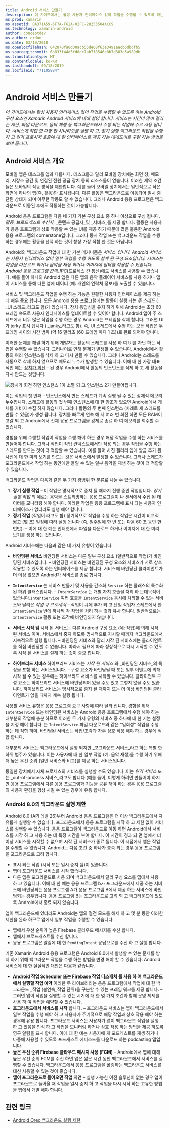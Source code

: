 ```yaml
---
title: Android 서비스 만들기
description: 이 가이드에서는 활성 사용자 인터페이스 없이 작업을 수행할 수 있도록 하는 Android 구성 요소인 Xamarin Android 서비스에 대해 설명 합니다. 서비스는 시간이 많이 걸리는 계산, 파일 다운로드, 음악 재생 등 백그라운드에서 수행 되는 작업에 주로 사용 됩니다. 서비스에 적합 한 다양 한 시나리오를 설명 하 고, 장기 실행 백그라운드 작업을 수행 하 고 원격 프로시저 호출에 대 한 인터페이스를 제공 하는 데에도이를 구현 하는 방법을 보여 줍니다.
ms.prod: xamarin
ms.assetid: BA371A59-6F7A-F62A-02FC-28253504ACC9
ms.technology: xamarin-android
author: conceptdev
ms.author: crdun
ms.date: 03/19/2018
ms.openlocfilehash: 042878fa8d30acb55de68f63e3491aacb5dbdfb5
ms.sourcegitcommit: 6b833f44d5fd8dc7ab7f8546e8b7d383e5a989db
ms.translationtype: MT
ms.contentlocale: ko-KR
ms.lasthandoff: 09/18/2019
ms.locfileid: "71105884"
---
```

# <a name="creating-android-services"></a>Android 서비스 만들기

_이 가이드에서는 활성 사용자 인터페이스 없이 작업을 수행할 수 있도록 하는 Android 구성 요소인 Xamarin Android 서비스에 대해 설명 합니다. 서비스는 시간이 많이 걸리는 계산, 파일 다운로드, 음악 재생 등 백그라운드에서 수행 되는 작업에 주로 사용 됩니다. 서비스에 적합 한 다양 한 시나리오를 설명 하 고, 장기 실행 백그라운드 작업을 수행 하 고 원격 프로시저 호출에 대 한 인터페이스를 제공 하는 데에도이를 구현 하는 방법을 보여 줍니다._

## <a name="android-services-overview"></a>Android 서비스 개요

모바일 앱은 데스크톱 앱과 다릅니다. 데스크톱과 달리 모바일 장치에는 화면 창, 메모리, 저장소 공간 및 연결된 전원 공급 장치 등의 리소스들이 없습니다. 이러한 제약 조건들은 모바일의 작동 방식을 제한합니다. 예를 들어 모바일 장치에서는 일반적으로 작은 화면에 하나의 앱(즉, 활동)만 표시됩니다. 다른 활동은 백그라운드로 이동되어 일시 중단된 상태가 되며 아무런 작동도 할 수 없습니다. 그러나 Android 응용 프로그램은 백그라운드로 이동된 후에도 작동하는 것이 가능합니다. 

Android 응용 프로그램은 다음 네 가지 기본 구성 요소 중 하나 이상으로 구성 됩니다. _활동_, _브로드캐스트 수신자_, _콘텐츠 공급자_및 _서비스_를 제공 합니다. 활동은 사용자가 응용 프로그램과 상호 작용할 수 있는 UI를 제공 하기 때문에 많은 훌륭한 Android 응용 프로그램의 cornerstone입니다. 그러나 동시 작업 또는 백그라운드 작업을 수행 하는 경우에는 활동을 선택 하는 것이 항상 가장 적합 한 것은 아닙니다.

Android의 백그라운드 작업에 대 한 기본 메커니즘은 _서비스_입니다. Android 서비스는 사용자 인터페이스 없이 일부 작업을 수행 하도록 설계 된 구성 요소입니다. 서비스는 파일을 다운로드 하거나 음악을 재생 하거나 이미지에 필터를 적용할 수 있습니다. Android 응용 프로그램 간의_IPC_(프로세스 간 통신)에도 서비스를 사용할 수 있습니다. 예를 들어 하나의 Android 앱은 다른 앱의 음악 플레이어 서비스를 사용 하거나 앱이 서비스를 통해 다른 앱에 데이터 (예: 개인의 연락처 정보)를 노출할 수 있습니다. 

서비스 및 백그라운드 작업을 수행 하는 기능은 원활한 사용자 인터페이스를 제공 하는 데 매우 중요 합니다. 모든 Android 응용 프로그램에는 활동이 실행 되는 _주 스레드_ ( _UI 스레드_라고도 함)가 있습니다. 장치 응답성을 유지 하기 위해 Android는 초당 60 프레임 속도로 사용자 인터페이스를 업데이트할 수 있어야 합니다. Android 앱이 주 스레드에서 너무 많은 작업을 수행 하는 경우 Android는 프레임을 삭제 합니다. 그러면 UI가 jerky 표시 됩니다 ( _janky_라고도 함). 즉, UI 스레드에서 수행 하는 모든 작업은 두 프레임 사이의 시간 범위 (약 16 밀리초 (60 프레임 마다 1 초))로 완료 되어야 합니다. 

이러한 문제를 해결 하기 위해 개발자는 활동의 스레드를 사용 하 여 UI를 차단 하는 작업을 수행할 수 있습니다. 그러나이로 인해 문제가 발생할 수 있습니다. Android에서 활동의 여러 인스턴스를 삭제 하 고 다시 만들 수 있습니다. 그러나 Android는 스레드를 자동으로 삭제 하지 않으므로 메모리 누수가 발생할 수 있습니다. 이에 대 한 가장 대표적인 예는 [장치가 회전](~/android/app-fundamentals/handling-rotation.md) &ndash; 된 경우 Android에서 활동의 인스턴스를 삭제 하 고 새 활동을 다시 만드는 것입니다.

![장치가 회전 하면 인스턴스 1이 소멸 되 고 인스턴스 2가 만들어집니다.](images/image-01.png)

이는 작업의 첫 번째 &ndash; 인스턴스에서 만든 스레드가 계속 실행 될 수 있는 잠재적 메모리 누수입니다. 스레드에 활동의 첫 번째 인스턴스에 대 한 참조가 있으면 Android에서 개체를 가비지 수집 하지 않습니다. 그러나 활동의 두 번째 인스턴스 (차례로 새 스레드를 만들 수 있음)가 생성 됩니다. 장치를 빠르게 연속 해 서 여러 번 회전 하면 모든 RAM이 고갈 되 고 Android에서 전체 응용 프로그램을 강제로 종료 하 여 메모리를 회수할 수 있습니다.

경험을 위해 수행할 작업이 작업을 수행 해야 하는 경우 해당 작업을 수행 하는 서비스를 만들어야 합니다. 그러나 작업이 작업 컨텍스트에서만 적용 되는 경우 작업을 수행 하는 스레드를 만드는 것이 더 적합할 수 있습니다. 예를 들어 사진 갤러리 앱에 방금 추가 된 사진에 대 한 미리 보기를 만드는 것은 서비스에서 발생할 수 있습니다. 그러나 스레드가 포그라운드에서 작업 하는 동안에만 들릴 수 있는 일부 음악을 재생 하는 것이 더 적합할 수 있습니다.

백그라운드 작업은 다음과 같은 두 가지 광범위 한 분류로 나눌 수 있습니다.

1. **장기 실행 작업** &ndash; 이 작업은 명시적으로 중지 될 때까지 진행 중인 작업입니다. _장기 실행 작업_ 의 예로는 음악을 스트리밍하는 응용 프로그램이 나 센서에서 수집 된 데이터를 모니터링 해야 합니다. 이러한 작업은 응용 프로그램에 표시 되는 사용자 인터페이스가 없더라도 실행 해야 합니다.
2. **정기 작업** (작업이 라고도 함) 정기적으로 작업을 수행 하는 작업은 시간이 비교적 짧고 (몇 초) 일정에 따라 실행 됩니다 (즉, 일주일에 한 번 또는 다음 60 초 동안 한 번만). &ndash; 이에 대 한 예는 인터넷에서 파일을 다운로드 하거나 이미지에 대 한 미리 보기를 생성 하는 것입니다.

Android 서비스에는 다음과 같은 네 가지 유형이 있습니다.

* **바인딩된 서비스** 바인딩된 서비스는 다른 일부 구성 요소 (일반적으로 작업)가 바인딩된 서비스입니다. &ndash; 바인딩된 서비스는 바인딩된 구성 요소와 서비스가 서로 상호 작용할 수 있도록 하는 인터페이스를 제공 합니다. 서비스에 바인딩된 클라이언트가 더 이상 없으면 Android가 서비스를 종료 합니다. 

* **`IntentService`** 는 서비스 만들기 및 사용을 간소화 `Service` 하는 클래스의 특수화 된 하위 클래스입니다. &ndash; _`IntentService`_ 는 개별 자치 호출을 처리 하 는데목적이있습니다.`IntentService` 여러 호출을 `IntentService` 동시에 처리할 수 있는 서비스와 달리은 _작업 큐 프로세서_ &ndash; 작업이 큐에 추가 되 고 단일 작업자 스레드에서 한 `IntentService` 번에 하나씩 각 작업을 처리 하는 것과 유사 합니다. 일반적으로는`IntentService` 활동 또는 조각에 바인딩되지 않습니다. 

* **서비스 시작 됨** 시작 된 서비스는 다른 Android 구성 요소 (예: 작업)에 의해 시작 된 서비스 이며, 서비스에서 중지 하도록 명시적으로 지시할 때까지 백그라운드에서 지속적으로 실행 됩니다. &ndash; 바인딩된 서비스와 달리 시작 된 서비스에는 클라이언트를 직접 바인딩할 수 없습니다. 따라서 필요에 따라 정상적으로 다시 시작할 수 있도록 시작 된 서비스를 설계 하는 것이 중요 합니다.

* **하이브리드 서비스** 하이브리드 서비스는 _시작 된 서비스_ 와 _바인딩된 서비스_의 특징을 포함 하는 서비스입니다. &ndash; 구성 요소가 바인딩될 때 또는 일부 이벤트에 의해 시작 될 수 있는 경우에는 하이브리드 서비스를 시작할 수 있습니다. 클라이언트 구성 요소는 하이브리드 서비스에 바인딩되어 있을 수도 있고 그렇지 않을 수도 있습니다. 하이브리드 서비스는 명시적으로 중지 될 때까지 또는 더 이상 바인딩된 클라이언트가 없을 때까지 계속 실행 됩니다.

사용할 서비스 유형은 응용 프로그램 요구 사항에 따라 달라 집니다. 경험을 위해 `IntentService` 또는 바인딩된 서비스는 Android 응용 프로그램에서 수행 해야 하는 대부분의 작업에 충분 하므로 이러한 두 가지 유형의 서비스 중 하나에 대 한 기본 설정을 지정 해야 합니다. 는 `IntentService` 파일 다운로드와 같은 "일회성" 작업을 수행 하는 데 적합 하며, 바인딩된 서비스는 작업/조각과 자주 상호 작용 해야 하는 경우에 적합 합니다. 

대부분의 서비스는 백그라운드에서 실행 되지만 _포그라운드 서비스_라고 하는 특별 한 하위 범주가 있습니다. 이는 사용자에 대 한 일부 작업 (예: 음악 재생)을 수행 하기 위해 더 높은 우선 순위 (일반 서비스와 비교)를 제공 하는 서비스입니다. 

동일한 장치에서 자체 프로세스의 서비스를 실행할 수도 있습니다 .이는 _원격 서비스_ 또는 _out-of-process 서비스_라고도 합니다 (예를 들어, 이렇게 하려면 만들어야 하지만 응용 프로그램에서 다른 응용 프로그램과 기능을 공유 해야 하는 경우 응용 프로그램의 사용자 환경을 향상 시킬 수 있는 경우에 유용 합니다. 

### <a name="background-execution-limits-in-android-80"></a>Android 8.0의 백그라운드 실행 제한

Android 8.0 (API 레벨 26)부터 Android 응용 프로그램은 더 이상 백그라운드에서 자유롭게 실행할 수 없습니다. 포그라운드에서 응용 프로그램을 시작 하 고 제한 없이 서비스를 실행할 수 있습니다. 응용 프로그램이 백그라운드로 이동 하면 Android에서 서비스를 시작 하 고 사용 하는 데 특정 시간을 부여 합니다. 이 시간이 경과 되 면 앱에서 더 이상 서비스를 시작할 수 없으며 시작 된 서비스가 종료 됩니다. 이 시점에서 앱은 작업을 수행할 수 없습니다. Android는 다음 조건 중 하나가 충족 되는 경우 응용 프로그램을 포그라운드로 고려 합니다.

* 표시 되는 작업 (시작 또는 일시 중지 됨)이 있습니다.
* 앱이 포그라운드 서비스를 시작 했습니다.
* 다른 앱은 포그라운드로 사용 되며 백그라운드에서 달리 구성 요소를 앱에서 사용 하 고 있습니다. 이에 대 한 예는 응용 프로그램 b가 포그라운드에서 제공 하는 서비스에 바인딩되는 응용 프로그램 A가 응용 프로그램 B에서 제공 하는 서비스에 바인딩되는 경우입니다. 응용 프로그램 B는 포그라운드로 고려 되 고 백그라운드에 있도록 Android에서 종료 되지 않습니다.

앱이 백그라운드에 있더라도 Android는 앱의 절전 모드를 해제 하 고 몇 분 동안 이러한 제한을 완화 하므로 앱에서 일부 작업을 수행할 수 있습니다.

* 앱에서 우선 순위가 높은 Firebase 클라우드 메시지를 수신 합니다.
* 앱에서 브로드캐스트를 수신 합니다. 
* 응용 프로그램은 알림에 대 한 `PendingIntent` 응답으로를 수신 하 고 실행 합니다.

기존 Xamarin Android 응용 프로그램은 Android 8.0에서 발생할 수 있는 문제를 방지 하기 위해 백그라운드 작업을 수행 하는 방법을 변경 해야 할 수 있습니다. Android 서비스에 대 한 실질적인 대안은 다음과 같습니다.

* **Android 작업 Scheduler 또는 [Firebase 작업 디스패처](~/android/platform/firebase-job-dispatcher.md) 를 사용 하 여 백그라운드에서 실행할 작업 예약** 이러한 두 라이브러리는 응용 프로그램에서 작업에 대 한 백그라운드 _작업 (불연속_작업 단위)을 구분할 수 있는 프레임 워크를 제공 합니다. &ndash; 그러면 앱이 작업을 실행할 수 있는 시기에 대 한 몇 가지 조건과 함께 운영 체제를 사용 하 여 작업을 예약할 수 있습니다.
* **포그라운드에서 서비스를 시작** 합니다. &ndash; 포그라운드 서비스는 앱이 백그라운드에서 일부 작업을 수행 해야 하 고 사용자가 주기적으로 해당 작업과 상호 작용 해야 하는 경우에 유용 합니다. 포그라운드 서비스는 사용자가 앱이 백그라운드 작업을 실행 하 고 있음을 인식 하 고 작업을 모니터링 하거나 상호 작용 하는 방법을 제공 하도록 영구 알림을 표시 합니다. 이에 대 한 예는 사용자에 게 포드캐스트를 재생 하거나 나중에 사용할 수 있도록 포드캐스트 에피소드를 다운로드 하는 podcasting 앱입니다. 
* **높은 우선 순위 Firebase 클라우드 메시지 사용 (FCM)** &ndash; Android에서 앱에 대해 높은 우선 순위 FCM를 수신 하면 앱은 짧은 시간 동안 백그라운드에서 서비스를 실행할 수 있습니다. 백그라운드에서 응용 프로그램을 폴링하는 백그라운드 서비스를 대신 사용할 수 있는 것이 좋습니다. 
* **앱이 포그라운드로 들어오면 작업 지연** &ndash; 실행 가능한 이전 솔루션이 없는 경우 앱이 포그라운드로 들어올 때 작업을 일시 중지 하 고 작업을 다시 시작 하는 고유한 방법을 앱에서 개발 해야 합니다.

## <a name="related-links"></a>관련 링크

* [Android Oreo 백그라운드 실행 제한](https://www.youtube.com/watch?v=Pumf_4yjTMc)
